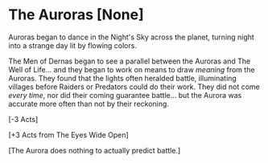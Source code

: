 # The Auroras [None]

Auroras began to dance in the Night's Sky across the planet, turning night into a strange day lit by flowing colors.

The Men of Dernas began to see a parallel between the Auroras and The Well of Life... and they began to work on means to draw *meaning* from the Auroras. They found that the lights often heralded battle, illuminating villages before Raiders or Predators could do their work. They did not come *every time*, nor did their coming guarantee battle... but the Aurora was accurate more often than not by their reckoning.

[-3 Acts]

[+3 Acts from The Eyes Wide Open]

[The Aurora does nothing to actually predict battle.]
